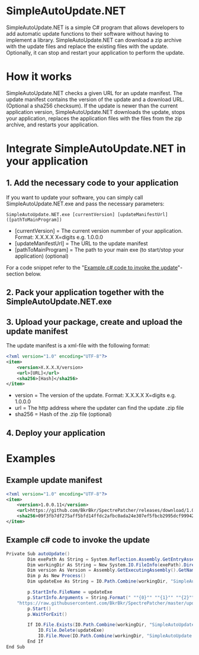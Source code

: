 # SimpleAutoUpdate.NET
SimpleAutoUpdate.NET is a simple C# program that allows developers to add automatic update functions to their software without having to implement a library. SimpleAutoUpdate.NET can download a zip archive with the update files and replace the existing files with the update. Optionally, it can stop and restart your application to perform the update.

# How it works
SimpleAutoUpdate.NET checks a given URL for an update manifest. The update manifest contains the version of the update and a download URL. (Optional a sha256 checksum). If the update is newer than the current application version, SimpleAutoUpdate.NET downloads the update, stops your application, replaces the application files with the files from the zip archive, and restarts your application.

# Integrate SimpleAutoUpdate.NET in your application

## 1. Add the necessary code to your application
If you want to update your software, you can simply call SimpleAutoUpdate.NET.exe and pass the necessary parameters:

```console
SimpleAutoUpdate.NET.exe [currentVersion] [updateManifestUrl] ([pathToMainProgram])
```

* \[currentVersion] = The current version nummber of your application. Format: X.X.X.X X=digits e.g. 1.0.0.0
* \[updateManifestUrl] = The URL to the update manifest
* \[pathToMainProgram] = The path to your main exe (to start/stop your application) (optional)

For a code snippet refer to the "[Example c# code to invoke the update](#example-c-code-to-invoke-the-update)"-section below.

## 2. Pack your application together with the SimpleAutoUpdate.NET.exe

## 3. Upload your package, create and upload the update manifest
The update manifest is a xml-file with the following format:

```xml
<?xml version="1.0" encoding="UTF-8"?>
<item>
    <version>X.X.X.X/version>
    <url>[URL]</url>
    <sha256>[Hash]</sha256>
</item>
```

* version = The version of the update. Format: X.X.X.X X=digits e.g. 1.0.0.0
* url = The http address where the updater can find the update .zip file
* sha256 = Hash of the .zip file (optional)

## 4. Deploy your application

# Examples

## Example update manifest
```xml
<?xml version="1.0" encoding="UTF-8"?>
<item>
    <version>1.0.0.11</version>
    <url>https://github.com/BkrBkr/SpectrePatcher/releases/download/1.0.0.11/SpectrePatcher.zip</url>
    <sha256>09f3fb7df275aff5bfd14ffdc2afbc0ada24e307ef5fbcb2995dcf999423fac9</sha256>
</item>
```

## Example c# code to invoke the update

```csharp
Private Sub autoUpdate()
        Dim exePath As String = System.Reflection.Assembly.GetEntryAssembly().Location
        Dim workingDir As String = New System.IO.FileInfo(exePath).Directory.FullName
        Dim version As Version = Assembly.GetExecutingAssembly().GetName().Version
        Dim p As New Process()
        Dim updateExe As String = IO.Path.Combine(workingDir, "SimpleAutoUpdate.NET.exe")

        p.StartInfo.FileName = updateExe
        p.StartInfo.Arguments = String.Format(" ""{0}"" ""{1}"" ""{2}"" ", version.ToString(),         
	"https://raw.githubusercontent.com/BkrBkr/SpectrePatcher/master/update.xml", exePath)
        p.Start()
        p.WaitForExit()

        If IO.File.Exists(IO.Path.Combine(workingDir, "SimpleAutoUpdate.NET.exe.update")) Then
            IO.File.Delete(updateExe)
            IO.File.Move(IO.Path.Combine(workingDir, "SimpleAutoUpdate.NET.exe.update"), updateExe)
        End If
End Sub
```
